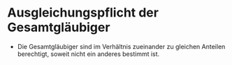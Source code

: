 # Ausgleichungspflicht der Gesamtgläubiger

- Die Gesamtgläubiger sind im Verhältnis zueinander zu gleichen Anteilen berechtigt, soweit nicht ein anderes bestimmt ist.

